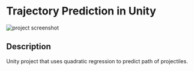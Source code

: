 # Trajectory Prediction in Unity
![project screenshot](https://user-images.githubusercontent.com/48658337/172340639-d6bc1c6f-db9c-4411-8813-723ca008eb9a.gif)

## Description
  Unity project that uses quadratic regression to predict path of projectiles.
